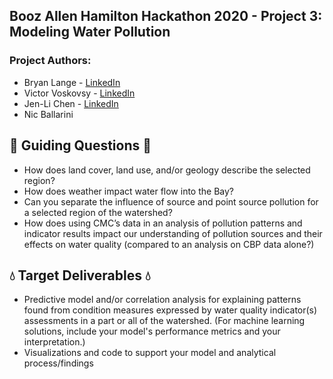 ## Booz Allen Hamilton Hackathon 2020 - Project 3: Modeling Water Pollution 
### Project Authors: 
* Bryan Lange - [LinkedIn](https://www.linkedin.com/in/bryanrobertlange)
* Victor Voskovsy  - [LinkedIn](https://www.linkedin.com/in/victorvoskovsky)
* Jen-Li Chen - [LinkedIn](https://www.linkedin.com/in/JenliChen)
* Nic Ballarini 

## :ocean: Guiding Questions :ocean:

- How does land cover, land use, and/or geology describe the selected region? ​
- How does weather impact water flow into the Bay?​
- Can you separate the influence of source and point source pollution for a selected region of the watershed?​
- How does using CMC’s data in an analysis of pollution patterns and indicator results impact our understanding of pollution sources and their effects on water quality (compared to an analysis on CBP data alone?)

## :droplet: Target Deliverables :droplet:

- Predictive model and/or correlation analysis for explaining patterns found from condition measures expressed by water quality indicator(s) assessments in a part or all of the watershed​. (For machine learning solutions, include your model's performance metrics and your interpretation.)
- Visualizations and code to support your model and analytical process/findings

